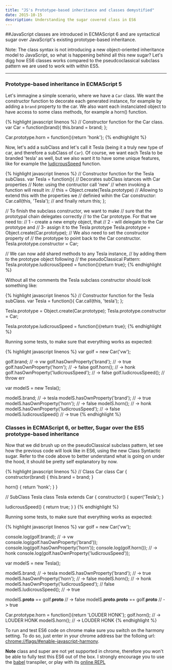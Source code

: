 ```yaml
---
title: "JS's Prototype-based inheritance and classes demystified"
date: 2015-10-15
description: Understanding the sugar covered class in ES6 
---
```


##JavaScript classes are introduced in ECMAScript 6 and are syntactical sugar over JavaScript's existing prototype-based inheritance. 

Note: The class syntax is not introducing a new object-oriented inheritance model to JavaScript, so what is happening behind all this new sugar? Let's digg how ES6 classes works compared to the pseudcoclassical subclass pattern we are used to work with within ES5.

* * *

### Prototype-based inheritance in ECMAScript 5 

Let's immagine a simple scenario, where we have a `Car` class. We want the constructor function to decorate each generated instance, for example by adding a `brand` property to the car. We also want each instanciated object to have access to some class methods, for example a horn() function.

{% highlight javascript linenos %}
// Constructor function for the Car class.
var Car = function(brand){
  this.brand = brand;
};

Car.prototype.horn = function(){return 'honk'};
{% endhighlight %}

Now, let's add a subClass and let's call it Tesla (being it a truly new type of car, and therefore a subClass of `Car`). Of course, we want each Tesla to be branded 'tesla' as well, but we also want it to have some unique features, like for example the [ludicrousSpeed](http://www.teslamotors.com/blog/three-dog-day) function.

{% highlight javascript linenos %}
// Constructor function for the Tesla subClass.
var Tesla = function(){
  // Decorates subClass istances with Car properties
  // Note: using the contructor call 'new' 
  // when invoking a function will result in:
  // this = Object.create(Tesla.prototype)
  // Allowing to extend this with the properties we 
  // definied wihin the Car constructor:
  Car.call(this, 'Tesla');
  // and finally return this;
};

// To finish the subclass constructor, we want to make
// sure that the prototypal chain delegates correctly
// to the Car prototype. For that we need to:
// 1 - create a new empty object, that 
// 2 - will delegate to the Car prototype and 
// 3- assign it to the Tesla prototype
Tesla.prototype = Object.create(Car.prototype);
// We also need to set the constructor property of
// the prototype to point back to the Car constructor.
Tesla.prototype.constructor = Car;

// We can now add shared methods to any Tesla instance,
// by adding them to the prototype object following 
// the pseudoClassical Pattern: 
Tesla.prototype.ludicrousSpeed = function(){return true}; 
{% endhighlight %}

Without all the comments the Tesla subclass constructor should look something like:

{% highlight javascript linenos %}
// Constructor function for the Tesla subClass.
var Tesla = function(){
  Car.call(this, 'tesla');
};

Tesla.prototype = Object.create(Car.prototype);
Tesla.prototype.constructor = Car;

Tesla.prototype.ludicrousSpeed = function(){return true}; 
{% endhighlight %}

Running some tests, to make sure that everything works as expected:

{% highlight javascript linenos %}
var golf = new Car('vw');

golf.brand; // -> vw
golf.hasOwnProperty('brand'); // -> true
golf.hasOwnProperty('horn'); // -> false
golf.horn(); // -> honk
golf.hasOwnProperty('ludicrousSpeed'); // -> false
golf.ludicrousSpeed(); // throw err 


var modelS = new Tesla();

modelS.brand; // -> tesla
modelS.hasOwnProperty('brand'); // -> true
modelS.hasOwnProperty('horn'); // -> false
modelS.horn(); // -> honk
modelS.hasOwnProperty('ludicrousSpeed'); // -> false
modelS.ludicrousSpeed() // -> true
{% endhighlight %}

### Classes in ECMAScript 6, or better, Sugar over the ES5 prototype-based inheritance

Now that we did brush up on the pseudoClassical subclass pattern, let see how the previous code will look like in ES6, using the new Class Syntactic sugar. Refer to the code above to better understand what is going on under the hood, it should be pretty self explanatory by now.

{% highlight javascript linenos %}
// Class Car
class Car {
  constructor(brand) {
    this.brand = brand;
  }

  horn() {
    return 'honk';
  }
}

// SubClass Tesla
class Tesla extends Car {
  constructor() {
    super('Tesla');
  }

  ludicrousSpeed() {
    return true;
  }
}
{% endhighlight %}

Running some tests, to make sure that everything works as expected:

{% highlight javascript linenos %}
var golf = new Car('vw');

console.log(golf.brand); // -> vw
console.log(golf.hasOwnProperty('brand'));
console.log(golf.hasOwnProperty('horn'));
console.log(golf.horn()); // -> honk
console.log(golf.hasOwnProperty('ludicrousSpeed'));


var modelS = new Tesla();

modelS.brand; // -> tesla
modelS.hasOwnProperty('brand'); // -> true
modelS.hasOwnProperty('horn'); // -> false
modelS.horn(); // -> honk
modelS.hasOwnProperty('ludicrousSpeed'); // false
modelS.ludicrousSpeed(); // -> true

modelS.__proto__ == golf.__proto__ // -> false
modelS.__proto__.__proto__ == golf.__proto__ // -> true

Car.prototype.horn = function(){return 'LOUDER HONK'};
golf.horn(); // -> LOUDER HONK
modelS.horn(); // -> LOUDER HONK
{% endhighlight %}

To run and test ES6 code on chrome make sure you switch on the harmony setting. To do so, just enter in your chrome address bar the folloing url: [chrome://flags/#enable-javascript-harmony](chrome://flags/#enable-javascript-harmony).

**Note** class and super are not yet supported in chrome, therefore you won't be able to fully test this ES6 out of the box. I strongly encourage you to use the [babel](http://babeljs.io) transpiler, or play with its [online REPL](https://babeljs.io/repl/)

